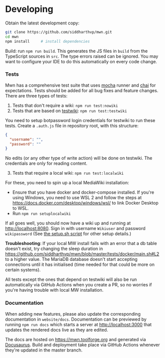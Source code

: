 # Developing

Obtain the latest development copy:

```bash
git clone https://github.com/siddharthvp/mwn.git
cd mwn
npm install		# install dependencies
```

Build: run `npm run build`. This generates the JS files in `build` from the TypeScript sources in `src`. The type errors raised can be ignored. You may want to configure your IDE to do this automatically on every code change.

### Tests

Mwn has a comprehensive test suite that uses [mocha](https://www.npmjs.com/package/mocha) runner and [chai](https://www.npmjs.com/package/chai) for expectations. Tests should be added for all bug fixes and feature changes. There are three types of tests:
1. Tests that don't require a wiki: `npm run test:nowiki`
2. Tests that are based on [testwiki](https://test.wikipedia.org/): `npm run test:testwiki`

You need to setup botpassword login credentials for testwiki to run these tests. Create a `.auth.js` file in repository root, with this structure:

```json
{
  "username": "",
  "password": ""
}
```
No edits (or any other type of write action) will be done on testwiki. The credentials are only for reading content. 

3. Tests that require a local wiki: `npm run test:localwiki`

For these, you need to spin up a local MediaWiki installation:
  - Ensure that you have docker and docker-compose installed. If you're using Windows, you need to use WSL 2 and follow the steps at https://docs.docker.com/desktop/windows/wsl/ to link Docker Desktop to WSL.
  - Run `npm run setuplocalwiki`

If all goes well, you should now have a wiki up and running at [http://localhost:8080](http://localhost:8080). Sign in with username `Wikiuser` and password `wikipassword` (See [the setup.sh script](https://github.com/siddharthvp/mwn/blob/master/tests/docker/setup.sh) for other setup details.)

**Troubleshooting**: If your local MW install fails with an error that a db table doesn't exist, try changing the sleep duration in https://github.com/siddharthvp/mwn/blob/master/tests/docker/main.sh#L2 to a higher value. The MariaDB database doesn't start accepting connections until it has initialised (time needed for that could be more on certain systems). 

All tests except the ones that depend on testwiki will also be run automatically via GitHub Actions when you create a PR, so no worries if you're having trouble with local MW installation.

### Documentation

When adding new features, please also update the corresponding documentation in `website/docs`. Documentation can be previewed by running `npm run docs` which starts a server at [http://localhost:3000](http://localhost:3000) that updates the rendered docs live as they are edited.

The docs are hosted on https://mwn.toolforge.org and generated via [Docusaurus](https://docusaurus.io/). Build and deployment take place via GitHub Actions whenever they're updated in the master branch.
